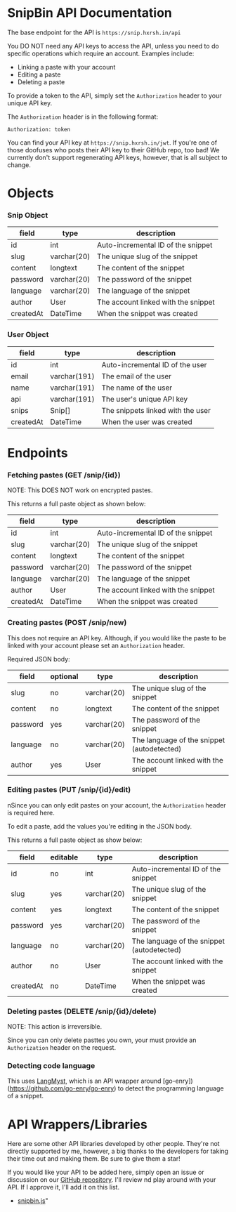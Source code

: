 # SnipBin API Documentation

The base endpoint for the API is `https://snip.hxrsh.in/api`

You DO NOT need any API keys to access the API, unless you need
to do specific operations which require an account. Examples include:

- Linking a paste with your account
- Editing a paste
- Deleting a paste

To provide a token to the API, simply set the `Authorization` header
to your unique API key.

The `Authorization` header is in the following format:

```
Authorization: token
```

You can find your API key at `https://snip.hxrsh.in/jwt`. If you're
one of those doofuses who posts their API key to their GitHub repo,
too bad! We currently don't support regenerating API keys, however,
that is all subject to change.

# Objects

### Snip Object

| field     | type        | description                         |
| --------- | ----------- | ----------------------------------- |
| id        | int         | Auto-incremental ID of the snippet  |
| slug      | varchar(20) | The unique slug of the snippet      |
| content   | longtext    | The content of the snippet          |
| password  | varchar(20) | The password of the snippet         |
| language  | varchar(20) | The language of the snippet         |
| author    | User        | The account linked with the snippet |
| createdAt | DateTime    | When the snippet was created        |

### User Object

| field     | type         | description                       |
| --------- | ------------ | --------------------------------- |
| id        | int          | Auto-incremental ID of the user   |
| email     | varchar(191) | The email of the user             |
| name      | varchar(191) | The name of the user              |
| api       | varchar(191) | The user's unique API key         |
| snips     | Snip[]       | The snippets linked with the user |
| createdAt | DateTime     | When the user was created         |

# Endpoints

### Fetching pastes (GET /snip/{id})

NOTE: This DOES NOT work on encrypted pastes.

This returns a full paste object as shown below:

| field     | type        | description                         |
| --------- | ----------- | ----------------------------------- |
| id        | int         | Auto-incremental ID of the snippet  |
| slug      | varchar(20) | The unique slug of the snippet      |
| content   | longtext    | The content of the snippet          |
| password  | varchar(20) | The password of the snippet         |
| language  | varchar(20) | The language of the snippet         |
| author    | User        | The account linked with the snippet |
| createdAt | DateTime    | When the snippet was created        |

### Creating pastes (POST /snip/new)

This does not require an API key. Although, if you would like the paste
to be linked with your account please set an `Authorization` header.

Required JSON body:

| field    | optional | type        | description                                |
| -------- | -------- | ----------- | ------------------------------------------ |
| slug     | no       | varchar(20) | The unique slug of the snippet             |
| content  | no       | longtext    | The content of the snippet                 |
| password | yes      | varchar(20) | The password of the snippet                |
| language | no       | varchar(20) | The language of the snippet (autodetected) |
| author   | yes      | User        | The account linked with the snippet        |

### Editing pastes (PUT /snip/{id}/edit)

nSince you can only edit pastes on your account, the `Authorization` header
is required here.

To edit a paste, add the values you're editing in the JSON body.

This returns a full paste object as show below:

| field     | editable | type        | description                                |
| --------- | -------- | ----------- | ------------------------------------------ |
| id        | no       | int         | Auto-incremental ID of the snippet         |
| slug      | yes      | varchar(20) | The unique slug of the snippet             |
| content   | yes      | longtext    | The content of the snippet                 |
| password  | yes      | varchar(20) | The password of the snippet                |
| language  | no       | varchar(20) | The language of the snippet (autodetected) |
| author    | no       | User        | The account linked with the snippet        |
| createdAt | no       | DateTime    | When the snippet was created               |

### Deleting pastes (DELETE /snip/{id}/delete)

NOTE: This action is irreversible.

Since you can only delete pasttes you own, your must provide an `Authorization`
header on the request.

### Detecting code language

This uses [LangMyst](https://lang.myst.rs), which is an API wrapper around
[go-enry])(https://github.com/go-enry/go-enry) to detect the programming
language of a snippet.

# API Wrappers/Libraries

Here are some other API libraries developed by other people. They're not
directly supported by me, however, a big thanks to the developers for taking
their time out and making them. Be sure to give them a star!

If you would like your API to be added here, simply open an issue or discussion
on our [GitHub repository](https://github.com/harshhhdev/snipbin). I'll review
nd play around with your API. If I approve it, I'll add it on this list.

- [snipbin.js](https://github.com/harshhhdev/snipbin.js)"
